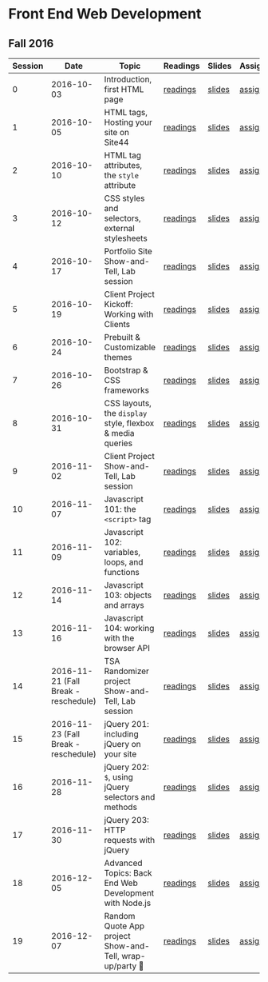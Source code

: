 # Front End Web Development

## Fall 2016

| Session | Date                                 | Topic                                                     | Readings                 | Slides               | Assignment                    | Project                             |
| ------- | ------------------------------------ | --------------------------------------------------------- | ------------------------ | -------------------- | ----------------------------- | ----------------------------------- |
| 0       | 2016-10-03                           | Introduction, first HTML page                             | [readings](/readings/0)  | [slides](/slides/0)  | [assignment](/assignments/0)  |                                     |
| 1       | 2016-10-05                           | HTML tags, Hosting your site on Site44                 | [readings](/readings/1)  | [slides](/slides/1)  | [assignment](/assignments/1)  |                                     |
| 2       | 2016-10-10                           | HTML tag attributes, the `style` attribute             | [readings](/readings/2)  | [slides](/slides/2)  | [assignment](/assignments/2)  |                                     |
| 3       | 2016-10-12                           | CSS styles and selectors, external stylesheets            | [readings](/readings/3)  | [slides](/slides/3)  | [assignment](/assignments/3)  |                                     |
| 4       | 2016-10-17                           | Portfolio Site Show-and-Tell, Lab session                 | [readings](/readings/4)  | [slides](/slides/4)  | [assignment](/assignments/4)  | [Portfolio Site](/assignments/4)    |
| 5       | 2016-10-19                           | Client Project Kickoff: Working with Clients              | [readings](/readings/5)  | [slides](/slides/5)  | [assignment](/assignments/5)  |                                     |
| 6       | 2016-10-24                           | Prebuilt & Customizable themes                            | [readings](/readings/6)  | [slides](/slides/6)  | [assignment](/assignments/6)  |                                     |
| 7       | 2016-10-26                           | Bootstrap & CSS frameworks                                | [readings](/readings/7)  | [slides](/slides/7)  | [assignment](/assignments/7)  |                                     |
| 8       | 2016-10-31                           | CSS layouts, the `display` style, flexbox & media queries | [readings](/readings/8)  | [slides](/slides/8)  | [assignment](/assignments/8)  |                                     |
| 9       | 2016-11-02                           | Client Project Show-and-Tell, Lab session                 | [readings](/readings/9)  | [slides](/slides/9)  | [assignment](/assignments/9)  | [Client Project](/assignments/9)    |
| 10      | 2016-11-07                           | Javascript 101: the `<script>` tag                        | [readings](/readings/10) | [slides](/slides/10) | [assignment](/assignments/10) |                                     |
| 11      | 2016-11-09                           | Javascript 102: variables, loops, and functions           | [readings](/readings/11) | [slides](/slides/11) | [assignment](/assignments/11) |                                     |
| 12      | 2016-11-14                           | Javascript 103: objects and arrays                        | [readings](/readings/12) | [slides](/slides/12) | [assignment](/assignments/12) |                                     |
| 13      | 2016-11-16                           | Javascript 104: working with the browser API              | [readings](/readings/13) | [slides](/slides/13) | [assignment](/assignments/13) |                                     |
| 14      | 2016-11-21 (Fall Break - reschedule) | TSA Randomizer project Show-and-Tell, Lab session         | [readings](/readings/14) | [slides](/slides/14) | [assignment](/assignments/14) | [TSA Randomizer](/assignments/14)   |
| 15      | 2016-11-23 (Fall Break - reschedule) | jQuery 201: including jQuery on your site                 | [readings](/readings/15) | [slides](/slides/15) | [assignment](/assignments/15) |                                     |
| 16      | 2016-11-28                           | jQuery 202: `$`, using jQuery selectors and methods       | [readings](/readings/16) | [slides](/slides/16) | [assignment](/assignments/16) |                                     |
| 17      | 2016-11-30                           | jQuery 203: HTTP requests with jQuery                     | [readings](/readings/17) | [slides](/slides/17) | [assignment](/assignments/17) |                                     |
| 18      | 2016-12-05                           | Advanced Topics: Back End Web Development with Node.js    | [readings](/readings/18) | [slides](/slides/18) | [assignment](/assignments/18) |                                     |
| 19      | 2016-12-07                           | Random Quote App project Show-and-Tell, wrap-up/party 🎉  | [readings](/readings/19) | [slides](/slides/19) | [assignment](/assignments/19) | [Random Quote App](/assignments/19) |

